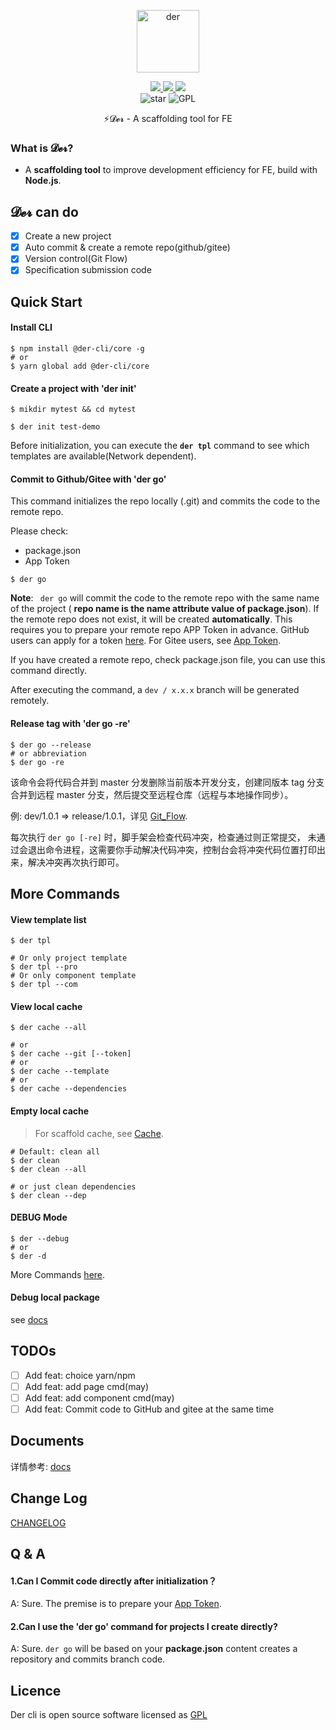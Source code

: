 <p align="center">
	<img width='100px' src='https://cdn.jsdelivr.net/gh/yesmore/img/img/logo-der.png' alt='der'/>
</p>
<p align="center">
    <a href="https://www.npmjs.org/package/@der-cli/core" target='_blank'>
    	<img src="https://img.shields.io/npm/v/@der-cli/core?style=flat-square">
    </a>
    <a href="https://npmcharts.com/compare/@der-cli/core?minimal=true" target='_blank'>
    	<img src="https://img.shields.io/npm/dt/@der-cli/core?style=flat-square">
    </a>
    <a href="https://www.lernajs.cn/" target='_blank'>
    	<img src="https://img.shields.io/badge/maintained%20with-lerna-cc00ff.svg?style=flat-square">
    </a>
    <br>
    <img src="https://img.shields.io/github/stars/der-cli/der-cli.svg?logo=github&style=flat-square" alt="star"/>
	<img src="https://img.shields.io/github/license/der-cli/der-cli?style=flat-square" alt="GPL"/>
</p>
<p align="center">⚡𝓓𝓮𝓻 - A scaffolding tool for FE</p>

### What is 𝓓𝓮𝓻?

- A **scaffolding tool** to improve development efficiency for FE, build with **Node.js**.

## 𝓓𝓮𝓻 can do

- [x] Create a new project
- [x] Auto commit & create a remote repo(github/gitee)
- [x] Version control(Git Flow)
- [x] Specification submission code

## Quick Start

#### Install CLI

```shell
$ npm install @der-cli/core -g
# or
$ yarn global add @der-cli/core
```

#### Create a project with 'der init'

```shell
$ mikdir mytest && cd mytest

$ der init test-demo
```

Before initialization, you can execute the **`der tpl`** command to see which templates are available(Network dependent).

#### Commit to Github/Gitee with 'der go'

This command initializes the repo locally (.git) and commits the code to the remote repo.

Please check:

- package.json
- App Token

```shell
$ der go
```

**Note**: ` der go` will commit the code to the remote repo with the same name of the project ( **repo name is the name attribute value of package.json**). If the remote repo does not exist, it will be created **automatically**. This requires you to prepare your remote repo APP Token in advance. GitHub users can apply for a token [here](https://github.com/settings/tokens). For Gitee users, see [App Token](https://github.com/der-cli/cli/blob/master/docs/Documents.md#App-Token).

If you have created a remote repo, check package.json file, you can use this command directly.

After executing the command, a `dev / x.x.x` branch will be generated remotely.

#### Release tag with 'der go -re'

```shell
$ der go --release
# or abbreviation
$ der go -re
```

该命令会将代码合并到 master 分发删除当前版本开发分支，创建同版本 tag 分支合并到远程 master 分支，然后提交至远程仓库（远程与本地操作同步）。

例: dev/1.0.1 => release/1.0.1，详见 [Git_Flow](https://github.com/der-cli/cli/blob/master/docs/Documents.md#Git-Flow-自动化).

每次执行 `der go [-re]` 时，脚手架会检查代码冲突，检查通过则正常提交， 未通过会退出命令进程，这需要你手动解决代码冲突，控制台会将冲突代码位置打印出来，解决冲突再次执行即可。

## More Commands

#### View template list

```shell
$ der tpl

# Or only project template
$ der tpl --pro
# Or only component template
$ der tpl --com
```

#### View local cache

```shell
$ der cache --all

# or
$ der cache --git [--token]
# or
$ der cache --template
# or
$ der cache --dependencies
```

#### Empty local cache

> For scaffold cache, see [Cache](https://github.com/der-cli/cli/blob/master/docs/Documents.md#Cache-缓存).

```shell
# Default: clean all
$ der clean
$ der clean --all

# or just clean dependencies
$ der clean --dep
```

#### DEBUG Mode

```shell
$ der --debug
# or
$ der -d
```

More Commands [here](https://github.com/der-cli/cli/blob/master/docs/Documents.md).

#### Debug local package

see [docs](./docs/Documents.md)

## TODOs

- [ ] Add feat: choice yarn/npm
- [ ] Add feat: add page cmd(may)
- [ ] Add feat: add component cmd(may)
- [ ] Add feat: Commit code to GitHub and gitee at the same time

## Documents

详情参考: [docs](https://github.com/der-cli/cli/blob/master/docs/Documents.md)

## Change Log

[CHANGELOG](./CHANGELOG.md)

## Q & A

#### 1.Can I Commit code directly after initialization？

A: Sure. The premise is to prepare your [App Token](https://github.com/der-cli/cli/blob/master/docs/Documents.md#App-Token).

#### 2.Can I use the 'der go' command for projects I create directly?

A: Sure. `der go` will be based on your **package.json** content creates a repository and commits branch code.

## Licence

Der cli is open source software licensed as [GPL](LICENSE)
